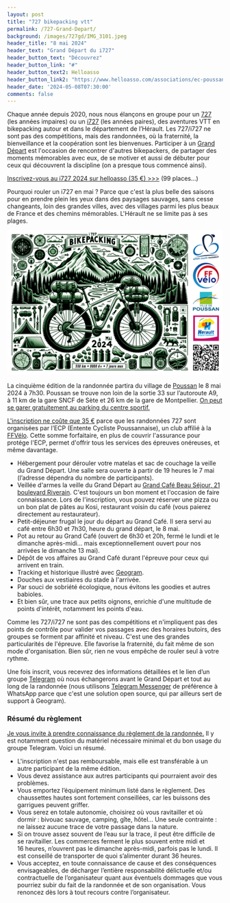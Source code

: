 ```yaml
---
layout: post
title: "727 bikepacking vtt"
permalink: /727-Grand-Depart/
background: /images/727gd/IMG_3101.jpeg
header_title: "8 mai 2024"
header_text: "Grand Départ du i727"
header_button_text: "Découvrez"
header_button_link: "#"
header_button_text2: Helloasso
header_button_link2: "https://www.helloasso.com/associations/ec-poussan/evenements/i727-2024-1"
header_date: '2024-05-08T07:30:00'
comments: false
---
```


Chaque année depuis 2020, nous nous élançons en groupe pour un [727](/727/) (les années impaires) ou un [i727](/i727/) (les années paires), des aventures VTT en bikepacking autour et dans le département de l’Hérault. Les 727/i727 ne sont pas des compétitions, mais des randonnées, où la fraternité, la bienveillance et la coopération sont les bienvenues. Participer à un [Grand Départ](http://tcrouzet.com/2023/11/10/bikepacking-eloge-des-grands-departs/) est l'occasion de rencontrer d'autres bikepackers, de partager des moments mémorables avec eux, de se motiver et aussi de débuter pour ceux qui découvrent la discipline (on a presque tous commencé ainsi).

<p><a href="https://www.helloasso.com/associations/ec-poussan/evenements/i727-2024-1" class="hotlink">Inscrivez-vous au i727 2024 sur helloasso (35 €) >>></a> (99 places...)</p>

Pourquoi rouler un i727 en mai ? Parce que c'est la plus belle des saisons pour en prendre plein les yeux dans des paysages sauvages, sans cesse changeants, loin des grandes villes, avec des villages parmi les plus beaux de France et des chemins mémorables. L'Hérault ne se limite pas à ses plages.

![Poster i727](/images/727gd/poster02.jpg)

La cinquième édition de la randonnée partira du village de [Poussan](https://fr.wikipedia.org/wiki/Poussan) le 8 mai 2024 à 7h30. Poussan se trouve non loin de la sortie 33 sur l’autoroute A9, à 11 km de la gare SNCF de Sète et 26 km de la gare de Montpellier. [On peut se garer gratuitement au parking du centre sportif.](/access/)

[L'inscription ne coûte que 35 €](https://tcrouzet.com/2024/02/15/pourquoi-seulement-35-e-pour-un-727/) parce que les randonnées 727 sont organisées par l’ECP (Entente Cycliste Poussannaise), un club affilié à la [FFVélo](https://ffvelo.fr/). Cette somme forfaitaire, en plus de couvrir l'assurance pour protége l'ECP, permet d'offrir tous les services des épreuves onéreuses, et même davantage.

* Hébergement pour dérouler votre matelas et sac de couchage la veille du Grand Départ. Une salle sera ouverte à partir de 19 heures le 7 mai (l’adresse dépendra du nombre de participants). 
* Veillée d'armes la veille du Grand Départ au [Grand Café Beau Séjour, 21 boulevard Riverain](https://goo.gl/maps/8cLge9FWtqnJ5QyH8). C'est toujours un bon moment et l'occasion de faire connaissance. Lors de l'inscription, vous pouvez réserver une pizza ou un bon plat de pâtes au Kosi, restaurant voisin du café (vous paierez directement au restaurateur).
* Petit-déjeuner frugal le jour du départ au Grand Café. Il sera servi au café entre 6h30 et 7h30, heure du grand départ, le 8 mai.
* Pot au retour au Grand Café (ouvert de 6h30 et 20h, fermé le lundi et le dimanche après-midi… mais exceptionnellement ouvert pour nos arrivées le dimanche 13 mai).
* Dépôt de vos affaires au Grand Café durant l'épreuve pour ceux qui arrivent en train.
* Tracking et historique illustré avec [Geogram](https://geogram.tcrouzet.com/).
* Douches aux vestiaires du stade à l'arrivée.
* Par souci de sobriété écologique, nous évitons les goodies et autres babioles.
* Et bien sûr, une trace aux petits oignons, enrichie d'une multitude de points d'intérêt, notamment les points d'eau.

Comme les 727/i727 ne sont pas des compétitions et n'impliquent pas des points de contrôle pour valider vos passages avec des horaires butoirs,  des groupes se forment par affinité et niveau. C'est une des grandes particularités de l'épreuve. Elle favorise la fraternité, du fait même de son mode d'organisation. Bien sûr, rien ne vous empêche de rouler seul à votre rythme.

Une fois inscrit, vous recevrez des informations détaillées et le lien d’un groupe [Telegram](https://telegram.org/) où nous échangerons avant le Grand Départ et tout au long de la randonnée (nous utilisons [Telegram Messenger](https://telegram.org/) de préférence à WhatsApp parce que c'est une solution open source, qui par ailleurs sert de support à Geogram).

### Résumé du règlement

[Je vous invite à prendre connaissance du règlement de la randonnée.](https://tcrouzet.com/727-reglement/) Il y est notamment question du matériel nécessaire minimal et du bon usage du groupe Telegram. Voici un résumé.

* L'inscription n'est pas remboursable, mais elle est transférable à un autre participant de la même édition.
* Vous devez assistance aux autres participants qui pourraient avoir des problèmes.
* Vous emportez l’équipement minimum listé dans le règlement. Des chaussettes hautes sont fortement conseillées, car les buissons des garrigues peuvent griffer.
* Vous serez en totale autonomie, choisirez où vous ravitailler et où dormir : bivouac sauvage, camping, gîte, hôtel… Une seule contrainte : ne laissez aucune trace de votre passage dans la nature.
* Si on trouve assez souvent de l’eau sur la trace, il peut être difficile de se ravitailler. Les commerces ferment le plus souvent entre midi et 16 heures, n’ouvrent pas le dimanche après-midi, parfois pas le lundi. Il est conseillé de transporter de quoi s’alimenter durant 36 heures.
* Vous acceptez, en toute connaissance de cause et des conséquences envisageables, de décharger l’entière responsabilité délictuelle et/ou contractuelle de l’organisateur quant aux éventuels dommages que vous pourriez subir du fait de la randonnée et de son organisation. Vous renoncez dès lors à tout recours contre l’organisateur.